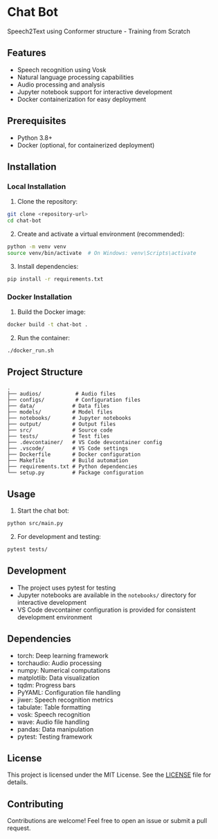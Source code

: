 # Chat Bot

Speech2Text using Conformer structure - Training from Scratch

## Features

- Speech recognition using Vosk
- Natural language processing capabilities
- Audio processing and analysis
- Jupyter notebook support for interactive development
- Docker containerization for easy deployment

## Prerequisites

- Python 3.8+
- Docker (optional, for containerized deployment)

## Installation

### Local Installation

1. Clone the repository:
```bash
git clone <repository-url>
cd chat-bot
```

2. Create and activate a virtual environment (recommended):
```bash
python -m venv venv
source venv/bin/activate  # On Windows: venv\Scripts\activate
```

3. Install dependencies:
```bash
pip install -r requirements.txt
```

### Docker Installation

1. Build the Docker image:
```bash
docker build -t chat-bot .
```

2. Run the container:
```bash
./docker_run.sh
```

## Project Structure

```
.
├── audios/           # Audio files
├── configs/          # Configuration files
├── data/            # Data files
├── models/          # Model files
├── notebooks/       # Jupyter notebooks
├── output/          # Output files
├── src/             # Source code
├── tests/           # Test files
├── .devcontainer/   # VS Code devcontainer config
├── .vscode/         # VS Code settings
├── Dockerfile       # Docker configuration
├── Makefile         # Build automation
├── requirements.txt # Python dependencies
└── setup.py         # Package configuration
```

## Usage

1. Start the chat bot:
```bash
python src/main.py
```

2. For development and testing:
```bash
pytest tests/
```

## Development

- The project uses pytest for testing
- Jupyter notebooks are available in the `notebooks/` directory for interactive development
- VS Code devcontainer configuration is provided for consistent development environment

## Dependencies

- torch: Deep learning framework
- torchaudio: Audio processing
- numpy: Numerical computations
- matplotlib: Data visualization
- tqdm: Progress bars
- PyYAML: Configuration file handling
- jiwer: Speech recognition metrics
- tabulate: Table formatting
- vosk: Speech recognition
- wave: Audio file handling
- pandas: Data manipulation
- pytest: Testing framework

## License

This project is licensed under the MIT License. See the [LICENSE](./LICENSE) file for details.

## Contributing

Contributions are welcome! Feel free to open an issue or submit a pull request.


